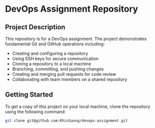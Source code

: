 # DevOps Assignment Repository

## Project Description

This repository is for a DevOps assignment. The project demonstrates fundamental Git and GitHub operations including:
- Creating and configuring a repository
- Using SSH keys for secure communication
- Cloning a repository to a local machine
- Branching, committing, and pushing changes
- Creating and merging pull requests for code review
- Collaborating with team members on a shared repository

## Getting Started

To get a copy of this project on your local machine, clone the repository using the following command:

```bash
git clone git@github.com:KhinSaung/devops-assignment.git
